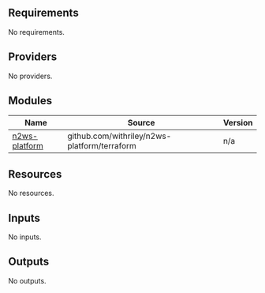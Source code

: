 <!-- BEGIN_TF_DOCS -->
## Requirements

No requirements.

## Providers

No providers.

## Modules

| Name | Source | Version |
|------|--------|---------|
| <a name="module_n2ws-platform"></a> [n2ws-platform](#module\_n2ws-platform) | github.com/withriley/n2ws-platform/terraform | n/a |

## Resources

No resources.

## Inputs

No inputs.

## Outputs

No outputs.
<!-- END_TF_DOCS -->